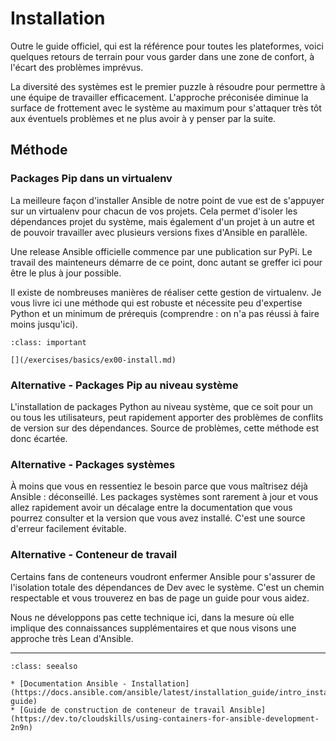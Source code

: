 # Installation

Outre le guide officiel, qui est la référence pour toutes les plateformes, voici quelques retours de terrain
pour vous garder dans une zone de confort, à l'écart des problèmes imprévus.

La diversité des systèmes est le premier puzzle à résoudre pour permettre à une équipe de travailler efficacement.
L'approche préconisée diminue la surface de frottement avec le système au maximum pour s'attaquer très tôt aux éventuels
problèmes et ne plus avoir à y penser par la suite.

## Méthode

### Packages Pip dans un virtualenv

La meilleure façon d'installer Ansible de notre point de vue est de s'appuyer sur un virtualenv 
pour chacun de vos projets. Cela permet d'isoler les dépendances projet du système, mais également d'un projet à un autre
et de pouvoir travailler avec plusieurs versions fixes d'Ansible en parallèle.

Une release Ansible officielle commence par une publication sur PyPi. Le travail des mainteneurs démarre de ce 
point, donc autant se greffer ici pour être le plus à jour possible.

Il existe de nombreuses manières de réaliser cette gestion de virtualenv. Je vous livre ici une méthode qui 
est robuste et nécessite peu d'expertise Python et un minimum de prérequis
(comprendre : on n'a pas réussi à faire moins jusqu'ici).

```{admonition} Mise en pratique
:class: important

[](/exercises/basics/ex00-install.md)
```

### Alternative - Packages Pip au niveau système

L'installation de packages Python au niveau système, que ce soit pour un ou tous les utilisateurs, peut rapidement apporter 
des problèmes de conflits de version sur des dépendances. Source de problèmes, cette méthode est donc écartée.


### Alternative - Packages systèmes

À moins que vous en ressentiez le besoin parce que vous maîtrisez déjà Ansible : déconseillé. Les packages systèmes 
sont rarement à jour et vous allez rapidement avoir un décalage entre la documentation que vous pourrez consulter
et la version que vous avez installé. C'est une source d'erreur facilement évitable.


### Alternative - Conteneur de travail

Certains fans de conteneurs voudront enfermer Ansible pour s'assurer de l'isolation totale des dépendances de Dev avec le système.
C'est un chemin respectable et vous trouverez en bas de page un guide pour vous aidez.

Nous ne développons pas cette technique ici, dans la mesure où elle implique des connaissances supplémentaires et que nous visons
une approche très Lean d'Ansible.

----

```{admonition} Approfondir
:class: seealso

* [Documentation Ansible - Installation](https://docs.ansible.com/ansible/latest/installation_guide/intro_installation.html#installation-guide)
* [Guide de construction de conteneur de travail Ansible](https://dev.to/cloudskills/using-containers-for-ansible-development-2n9n)
```


